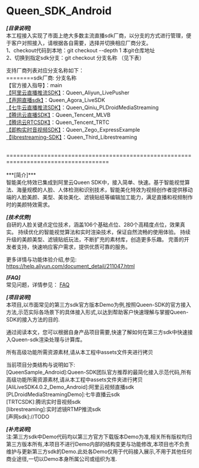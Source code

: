 # Queen_SDK_Android
***[目录说明]***</br>
本工程接入实现了市面上绝大多数主流直播sdk厂商，以分支的方式进行管理，便于客户对照接入，请根据各自需要，选择并切换相应厂商分支。</br>
1、checkout代码到本地：git checkout --depth 1 本git仓库地址</br>
2、切换到指定sdk分支：git checkout 分支名称 （见下表）</br>

支持厂商列表对应分支名称如下：</br>
========sdk厂商: 分支名称</br>
【官方接入指导】：main</br>
[【阿里云直播推流SDK】](https://help.aliyun.com/document_detail/61989.html)：Queen_Aliyun_LivePusher</br>
[【声网直播sdk】](https://github.com/AgoraIO-Usecase/AgoraLive)：Queen_Agora_LiveSDK</br>
[【七牛云直播推流SDK】](https://developer.qiniu.com/pili/3718/PLDroidMediaStreaming-quick-start)：Queen_Qiniu_PLDroidMediaStreaming</br>
[【腾讯云直播SDK】](https://github.com/LiteAVSDK/Live_Android/tree/main/MLVB-API-Example)：Queen_Tencent_MLVB</br>
[【腾讯云RTCSDK】](https://github.com/tencentyun/TRTCSDK)：Queen_Tencent_TRTC</br>
[【即构实时音视频SDK】](https://doc-zh.zego.im/article/3125)：Queen_Zego_ExpressExample</br>
[【librestreaming-SDK】](https://github.com/lakeinchina/librestreaming)：Queen_Third_Librestreaming</br>


</br>
====================================================================================
</br>

</br>
***[简介]***</br>
智能美化特效已集成到阿里云Queen SDK中，接入简单、快速。基于智能视觉算法、海量规模的人脸、人体检测和识别技术，智能美化特效为视频创作者提供移动端的人脸美颜、美型、美妆美化、滤镜贴纸等编辑加工能力，满足直播和视频制作时的美颜特效需求。

***[技术优势]***</br>
自研的人脸关键点定位技术，涵盖106个基础点位、280个高精度点位，效果真实。
持续优化的智能视觉算法和实时渲染技术，保证自然流畅的使用体验。
持续升级的美颜美型、滤镜贴纸玩法，不断扩充的素材库，创造更多乐趣。
完善的开发者支持，快速响应客户需求，提供优质可靠的服务。

更多详情与功能体验介绍,参见:
https://help.aliyun.com/document_detail/211047.html

***[FAQ]***</br>
常见问题，详情参见：
[FAQ](https://github.com/aliyunvideo/Queen_SDK_Android/blob/main/FAQ.md "Queen使用FAQ")


***[项目说明]***</br>
本项目,以市面常见的第三方sdk官方版本Demo为例,按照Queen-SDK的官方接入方法,示范实际各场景下的具体接入形式,以达到帮助客户快速理解与掌握Queen-SDK的接入方法的目的.

通过阅读本文，您可以根据自身产品项目需要,快速了解如何在第三方sdk中快速接入Queen-sdk渲染处理与计算库。

所有高级功能所需资源素材,请从本工程中assets文件夹进行拷贝

当前项目分类结构与说明如下:</br>
[QueenSample_Android]:Queen-SDK团队官方推荐的最简化接入示范代码,所有高级功能所需资源素材,请从本工程中assets文件夹进行拷贝</br>
[AliLiveSDK4.0.2_Demo_Android]:阿里云视频直播sdk</br>
[PLDroidMediaStreamingDemo]:七牛直播云sdk</br>
[TRTCSDK]:腾讯实时音视频sdk</br>
[librestreaming]:实时滤镜RTMP推流sdk</br>
[声网sdk]://TODO</br>



***[补充说明]***</br>
注:第三方sdk中Demo代码均以第三方官方下载版本Demo为准,相关所有版权均归第三方版本所有,本项目不进行Demo内部的结构变更与功能修改,本项目也不负责维护与更新第三方sdk的Demo.此处各Demo仅用于代码接入展示,不用于其他任何商业途径,一切以Demo本身所属公司或组织为准.
